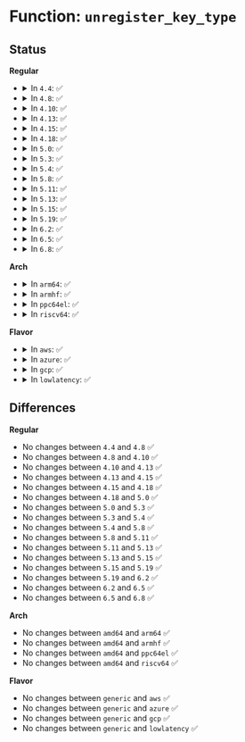 # Function: <code>unregister_key_type</code>

## Status
<b>Regular</b>
<ul>
<li>
<details>
<summary>In <code>4.4</code>: ✅</summary>

```c
void unregister_key_type(struct key_type *ktype);
```

**Collision:** Unique Global

**Inline:** No

**Transformation:** False

**Instances:**

```
In security/keys/key.c (ffffffff8132fb80)
Location: security/keys/key.c:1107
Inline: False
Direct callers:
  - security/keys/big_key.c:big_key_cleanup
  - security/keys/trusted.c:cleanup_trusted
  - security/keys/encrypted-keys/encrypted.c:cleanup_encrypted
  - crypto/asymmetric_keys/asymmetric_type.c:asymmetric_key_cleanup
  - net/dns_resolver/dns_key.c:exit_dns_resolver
```
**Symbols:**

```
ffffffff8132fb80-ffffffff8132fbe6: unregister_key_type (STB_GLOBAL)
```
</details>
</li>
<li>
<details>
<summary>In <code>4.8</code>: ✅</summary>

```c
void unregister_key_type(struct key_type *ktype);
```

**Collision:** Unique Global

**Inline:** No

**Transformation:** False

**Instances:**

```
In security/keys/key.c (ffffffff813648d0)
Location: security/keys/key.c:1135
Inline: False
Direct callers:
  - security/keys/trusted.c:cleanup_trusted
  - security/keys/encrypted-keys/encrypted.c:cleanup_encrypted
  - crypto/asymmetric_keys/asymmetric_type.c:asymmetric_key_cleanup
  - net/dns_resolver/dns_key.c:exit_dns_resolver
```
**Symbols:**

```
ffffffff813648d0-ffffffff81364936: unregister_key_type (STB_GLOBAL)
```
</details>
</li>
<li>
<details>
<summary>In <code>4.10</code>: ✅</summary>

```c
void unregister_key_type(struct key_type *ktype);
```

**Collision:** Unique Global

**Inline:** No

**Transformation:** False

**Instances:**

```
In security/keys/key.c (ffffffff8137b0f0)
Location: security/keys/key.c:1135
Inline: False
Direct callers:
  - security/keys/trusted.c:cleanup_trusted
  - security/keys/encrypted-keys/encrypted.c:cleanup_encrypted
  - crypto/asymmetric_keys/asymmetric_type.c:asymmetric_key_cleanup
  - net/dns_resolver/dns_key.c:exit_dns_resolver
```
**Symbols:**

```
ffffffff8137b0f0-ffffffff8137b156: unregister_key_type (STB_GLOBAL)
```
</details>
</li>
<li>
<details>
<summary>In <code>4.13</code>: ✅</summary>

```c
void unregister_key_type(struct key_type *ktype);
```

**Collision:** Unique Global

**Inline:** No

**Transformation:** False

**Instances:**

```
In security/keys/key.c (ffffffff8138ecc0)
Location: security/keys/key.c:1135
Inline: False
Direct callers:
  - security/keys/trusted.c:cleanup_trusted
  - security/keys/encrypted-keys/encrypted.c:cleanup_encrypted
  - crypto/asymmetric_keys/asymmetric_type.c:asymmetric_key_cleanup
  - net/dns_resolver/dns_key.c:exit_dns_resolver
```
**Symbols:**

```
ffffffff8138ecc0-ffffffff8138ed2c: unregister_key_type (STB_GLOBAL)
```
</details>
</li>
<li>
<details>
<summary>In <code>4.15</code>: ✅</summary>

```c
void unregister_key_type(struct key_type *ktype);
```

**Collision:** Unique Global

**Inline:** No

**Transformation:** False

**Instances:**

```
In security/keys/key.c (ffffffff813b4180)
Location: security/keys/key.c:1148
Inline: False
Direct callers:
  - security/keys/trusted.c:cleanup_trusted
  - security/keys/encrypted-keys/encrypted.c:cleanup_encrypted
  - crypto/asymmetric_keys/asymmetric_type.c:asymmetric_key_cleanup
  - net/dns_resolver/dns_key.c:exit_dns_resolver
```
**Symbols:**

```
ffffffff813b4180-ffffffff813b41ec: unregister_key_type (STB_GLOBAL)
```
</details>
</li>
<li>
<details>
<summary>In <code>4.18</code>: ✅</summary>

```c
void unregister_key_type(struct key_type *ktype);
```

**Collision:** Unique Global

**Inline:** No

**Transformation:** False

**Instances:**

```
In security/keys/key.c (ffffffff813e4830)
Location: security/keys/key.c:1148
Inline: False
Direct callers:
  - security/keys/trusted.c:cleanup_trusted
  - security/keys/encrypted-keys/encrypted.c:cleanup_encrypted
  - crypto/asymmetric_keys/asymmetric_type.c:asymmetric_key_cleanup
  - net/dns_resolver/dns_key.c:exit_dns_resolver
```
**Symbols:**

```
ffffffff813e4830-ffffffff813e489c: unregister_key_type (STB_GLOBAL)
```
</details>
</li>
<li>
<details>
<summary>In <code>5.0</code>: ✅</summary>

```c
void unregister_key_type(struct key_type *ktype);
```

**Collision:** Unique Global

**Inline:** No

**Transformation:** False

**Instances:**

```
In security/keys/key.c (ffffffff813ff030)
Location: security/keys/key.c:1149
Inline: False
Direct callers:
  - security/keys/trusted.c:cleanup_trusted
  - security/keys/encrypted-keys/encrypted.c:cleanup_encrypted
  - crypto/asymmetric_keys/asymmetric_type.c:asymmetric_key_cleanup
  - net/dns_resolver/dns_key.c:exit_dns_resolver
```
**Symbols:**

```
ffffffff813ff030-ffffffff813ff0a5: unregister_key_type (STB_GLOBAL)
```
</details>
</li>
<li>
<details>
<summary>In <code>5.3</code>: ✅</summary>

```c
void unregister_key_type(struct key_type *ktype);
```

**Collision:** Unique Global

**Inline:** No

**Transformation:** False

**Instances:**

```
In security/keys/key.c (ffffffff8142b200)
Location: security/keys/key.c:1163
Inline: False
Direct callers:
  - security/keys/trusted.c:cleanup_trusted
  - security/keys/encrypted-keys/encrypted.c:cleanup_encrypted
  - crypto/asymmetric_keys/asymmetric_type.c:asymmetric_key_cleanup
  - net/dns_resolver/dns_key.c:exit_dns_resolver
```
**Symbols:**

```
ffffffff8142b200-ffffffff8142b275: unregister_key_type (STB_GLOBAL)
```
</details>
</li>
<li>
<details>
<summary>In <code>5.4</code>: ✅</summary>

```c
void unregister_key_type(struct key_type *ktype);
```

**Collision:** Unique Global

**Inline:** No

**Transformation:** False

**Instances:**

```
In security/keys/key.c (ffffffff81444f50)
Location: security/keys/key.c:1163
Inline: False
Direct callers:
  - fs/crypto/keyring.c:fscrypt_init_keyring
  - security/keys/trusted.c:cleanup_trusted
  - security/keys/encrypted-keys/encrypted.c:cleanup_encrypted
  - crypto/asymmetric_keys/asymmetric_type.c:asymmetric_key_cleanup
  - net/dns_resolver/dns_key.c:exit_dns_resolver
```
**Symbols:**

```
ffffffff81444f50-ffffffff81444fc5: unregister_key_type (STB_GLOBAL)
```
</details>
</li>
<li>
<details>
<summary>In <code>5.8</code>: ✅</summary>

```c
void unregister_key_type(struct key_type *ktype);
```

**Collision:** Unique Global

**Inline:** No

**Transformation:** False

**Instances:**

```
In security/keys/key.c (ffffffff81495e40)
Location: security/keys/key.c:1183
Inline: False
Direct callers:
  - fs/crypto/keyring.c:fscrypt_init_keyring
  - fs/crypto/keyring.c:fscrypt_init_keyring
  - security/keys/trusted-keys/trusted_tpm1.c:cleanup_trusted
  - security/keys/encrypted-keys/encrypted.c:cleanup_encrypted
  - crypto/asymmetric_keys/asymmetric_type.c:asymmetric_key_cleanup
  - net/dns_resolver/dns_key.c:exit_dns_resolver
```
**Symbols:**

```
ffffffff81495e40-ffffffff81495eb8: unregister_key_type (STB_GLOBAL)
```
</details>
</li>
<li>
<details>
<summary>In <code>5.11</code>: ✅</summary>

```c
void unregister_key_type(struct key_type *ktype);
```

**Collision:** Unique Global

**Inline:** No

**Transformation:** False

**Instances:**

```
In security/keys/key.c (ffffffff814b38a0)
Location: security/keys/key.c:1187
Inline: False
Direct callers:
  - fs/crypto/keyring.c:fscrypt_init_keyring
  - fs/crypto/keyring.c:fscrypt_init_keyring
  - security/keys/trusted-keys/trusted_tpm1.c:cleanup_trusted
  - security/keys/encrypted-keys/encrypted.c:cleanup_encrypted
  - crypto/asymmetric_keys/asymmetric_type.c:asymmetric_key_cleanup
  - net/dns_resolver/dns_key.c:exit_dns_resolver
```
**Symbols:**

```
ffffffff814b38a0-ffffffff814b3918: unregister_key_type (STB_GLOBAL)
```
</details>
</li>
<li>
<details>
<summary>In <code>5.13</code>: ✅</summary>

```c
void unregister_key_type(struct key_type *ktype);
```

**Collision:** Unique Global

**Inline:** No

**Transformation:** False

**Instances:**

```
In security/keys/key.c (ffffffff814b96d0)
Location: security/keys/key.c:1187
Inline: False
Direct callers:
  - fs/crypto/keyring.c:fscrypt_init_keyring
  - fs/crypto/keyring.c:fscrypt_init_keyring
  - security/keys/trusted-keys/trusted_tpm1.c:trusted_tpm_exit
  - security/keys/encrypted-keys/encrypted.c:cleanup_encrypted
  - crypto/asymmetric_keys/asymmetric_type.c:asymmetric_key_cleanup
  - net/dns_resolver/dns_key.c:exit_dns_resolver
```
**Symbols:**

```
ffffffff814b96d0-ffffffff814b9748: unregister_key_type (STB_GLOBAL)
```
</details>
</li>
<li>
<details>
<summary>In <code>5.15</code>: ✅</summary>

```c
void unregister_key_type(struct key_type *ktype);
```

**Collision:** Unique Global

**Inline:** No

**Transformation:** False

**Instances:**

```
In security/keys/key.c (ffffffff81511f00)
Location: security/keys/key.c:1187
Inline: False
Direct callers:
  - fs/crypto/keyring.c:fscrypt_init_keyring
  - fs/crypto/keyring.c:fscrypt_init_keyring
  - security/keys/trusted-keys/trusted_tpm1.c:trusted_tpm_exit
  - security/keys/encrypted-keys/encrypted.c:cleanup_encrypted
  - crypto/asymmetric_keys/asymmetric_type.c:asymmetric_key_cleanup
  - net/dns_resolver/dns_key.c:exit_dns_resolver
```
**Symbols:**

```
ffffffff81511f00-ffffffff81511f78: unregister_key_type (STB_GLOBAL)
```
</details>
</li>
<li>
<details>
<summary>In <code>5.19</code>: ✅</summary>

```c
void unregister_key_type(struct key_type *ktype);
```

**Collision:** Unique Global

**Inline:** No

**Transformation:** False

**Instances:**

```
In security/keys/key.c (ffffffff815a4300)
Location: security/keys/key.c:1187
Inline: False
Direct callers:
  - fs/crypto/keyring.c:fscrypt_init_keyring
  - fs/crypto/keyring.c:fscrypt_init_keyring
  - security/keys/trusted-keys/trusted_tpm1.c:trusted_tpm_exit
  - security/keys/encrypted-keys/encrypted.c:cleanup_encrypted
  - crypto/asymmetric_keys/asymmetric_type.c:asymmetric_key_cleanup
  - net/dns_resolver/dns_key.c:exit_dns_resolver
```
**Symbols:**

```
ffffffff815a4300-ffffffff815a4386: unregister_key_type (STB_GLOBAL)
```
</details>
</li>
<li>
<details>
<summary>In <code>6.2</code>: ✅</summary>

```c
void unregister_key_type(struct key_type *ktype);
```

**Collision:** Unique Global

**Inline:** No

**Transformation:** False

**Instances:**

```
In security/keys/key.c (ffffffff8164e050)
Location: security/keys/key.c:1187
Inline: False
Direct callers:
  - fs/crypto/keyring.c:fscrypt_init_keyring
  - security/keys/trusted-keys/trusted_tpm1.c:trusted_tpm_exit
  - security/keys/encrypted-keys/encrypted.c:cleanup_encrypted
  - crypto/asymmetric_keys/asymmetric_type.c:asymmetric_key_cleanup
  - net/dns_resolver/dns_key.c:exit_dns_resolver
```
**Symbols:**

```
ffffffff8164e050-ffffffff8164e0d6: unregister_key_type (STB_GLOBAL)
```
</details>
</li>
<li>
<details>
<summary>In <code>6.5</code>: ✅</summary>

```c
void unregister_key_type(struct key_type *ktype);
```

**Collision:** Unique Global

**Inline:** No

**Transformation:** False

**Instances:**

```
In security/keys/key.c (ffffffff816868b0)
Location: security/keys/key.c:1250
Inline: False
Direct callers:
  - fs/crypto/keyring.c:fscrypt_init_keyring
  - security/keys/trusted-keys/trusted_tpm1.c:trusted_tpm_exit
  - security/keys/encrypted-keys/encrypted.c:cleanup_encrypted
  - crypto/asymmetric_keys/asymmetric_type.c:asymmetric_key_cleanup
  - net/dns_resolver/dns_key.c:exit_dns_resolver
```
**Symbols:**

```
ffffffff816868b0-ffffffff81686936: unregister_key_type (STB_GLOBAL)
```
</details>
</li>
<li>
<details>
<summary>In <code>6.8</code>: ✅</summary>

```c
void unregister_key_type(struct key_type *ktype);
```

**Collision:** Unique Global

**Inline:** No

**Transformation:** False

**Instances:**

```
In security/keys/key.c (ffffffff816c2d20)
Location: security/keys/key.c:1246
Inline: False
Direct callers:
  - fs/crypto/keyring.c:fscrypt_init_keyring
  - security/keys/trusted-keys/trusted_tpm1.c:trusted_tpm_exit
  - security/keys/encrypted-keys/encrypted.c:cleanup_encrypted
  - crypto/asymmetric_keys/asymmetric_type.c:asymmetric_key_cleanup
  - net/dns_resolver/dns_key.c:exit_dns_resolver
```
**Symbols:**

```
ffffffff816c2d20-ffffffff816c2da6: unregister_key_type (STB_GLOBAL)
```
</details>
</li>
</ul>
<b>Arch</b>
<ul>
<li>
<details>
<summary>In <code>arm64</code>: ✅</summary>

```c
void unregister_key_type(struct key_type *ktype);
```

**Collision:** Unique Global

**Inline:** No

**Transformation:** False

**Instances:**

```
In security/keys/key.c (ffff80001052dd50)
Location: security/keys/key.c:1163
Inline: False
Direct callers:
  - fs/crypto/keyring.c:fscrypt_init_keyring
  - security/keys/trusted.c:cleanup_trusted
  - security/keys/encrypted-keys/encrypted.c:cleanup_encrypted
  - crypto/asymmetric_keys/asymmetric_type.c:asymmetric_key_cleanup
  - net/dns_resolver/dns_key.c:exit_dns_resolver
```
**Symbols:**

```
ffff80001052dd50-ffff80001052ddc4: unregister_key_type (STB_GLOBAL)
```
</details>
</li>
<li>
<details>
<summary>In <code>armhf</code>: ✅</summary>

```c
void unregister_key_type(struct key_type *ktype);
```

**Collision:** Unique Global

**Inline:** No

**Transformation:** False

**Instances:**

```
In security/keys/key.c (c06e64e0)
Location: security/keys/key.c:1163
Inline: False
Direct callers:
  - fs/crypto/keyring.c:fscrypt_init_keyring
  - security/keys/trusted.c:cleanup_trusted
  - security/keys/encrypted-keys/encrypted.c:cleanup_encrypted
  - crypto/asymmetric_keys/asymmetric_type.c:asymmetric_key_cleanup
  - net/dns_resolver/dns_key.c:exit_dns_resolver
```
**Symbols:**

```
c06e64e0-c06e6550: unregister_key_type (STB_GLOBAL)
```
</details>
</li>
<li>
<details>
<summary>In <code>ppc64el</code>: ✅</summary>

```c
void unregister_key_type(struct key_type *ktype);
```

**Collision:** Unique Global

**Inline:** No

**Transformation:** False

**Instances:**

```
In security/keys/key.c (c00000000067a3a0)
Location: security/keys/key.c:1163
Inline: False
Direct callers:
  - fs/crypto/keyring.c:fscrypt_init_keyring
  - security/keys/trusted.c:cleanup_trusted
  - security/keys/encrypted-keys/encrypted.c:cleanup_encrypted
  - crypto/asymmetric_keys/asymmetric_type.c:asymmetric_key_cleanup
  - net/dns_resolver/dns_key.c:exit_dns_resolver
```
**Symbols:**

```
c00000000067a3a0-c00000000067a448: unregister_key_type (STB_GLOBAL)
```
</details>
</li>
<li>
<details>
<summary>In <code>riscv64</code>: ✅</summary>

```c
void unregister_key_type(struct key_type *ktype);
```

**Collision:** Unique Global

**Inline:** No

**Transformation:** False

**Instances:**

```
In security/keys/key.c (ffffffe00038f876)
Location: security/keys/key.c:1163
Inline: False
Direct callers:
  - fs/crypto/keyring.c:fscrypt_init_keyring
  - security/keys/trusted.c:cleanup_trusted
  - security/keys/encrypted-keys/encrypted.c:cleanup_encrypted
  - crypto/asymmetric_keys/asymmetric_type.c:asymmetric_key_cleanup
  - net/dns_resolver/dns_key.c:exit_dns_resolver
```
**Symbols:**

```
ffffffe00038f876-ffffffe00038f8ec: unregister_key_type (STB_GLOBAL)
```
</details>
</li>
</ul>
<b>Flavor</b>
<ul>
<li>
<details>
<summary>In <code>aws</code>: ✅</summary>

```c
void unregister_key_type(struct key_type *ktype);
```

**Collision:** Unique Global

**Inline:** No

**Transformation:** False

**Instances:**

```
In security/keys/key.c (ffffffff8143d530)
Location: security/keys/key.c:1163
Inline: False
Direct callers:
  - fs/crypto/keyring.c:fscrypt_init_keyring
  - security/keys/trusted.c:cleanup_trusted
  - security/keys/encrypted-keys/encrypted.c:cleanup_encrypted
  - crypto/asymmetric_keys/asymmetric_type.c:asymmetric_key_cleanup
  - net/dns_resolver/dns_key.c:exit_dns_resolver
```
**Symbols:**

```
ffffffff8143d530-ffffffff8143d5a5: unregister_key_type (STB_GLOBAL)
```
</details>
</li>
<li>
<details>
<summary>In <code>azure</code>: ✅</summary>

```c
void unregister_key_type(struct key_type *ktype);
```

**Collision:** Unique Global

**Inline:** No

**Transformation:** False

**Instances:**

```
In security/keys/key.c (ffffffff8142dfa0)
Location: security/keys/key.c:1163
Inline: False
Direct callers:
  - fs/crypto/keyring.c:fscrypt_init_keyring
  - security/keys/trusted.c:cleanup_trusted
  - security/keys/encrypted-keys/encrypted.c:cleanup_encrypted
  - crypto/asymmetric_keys/asymmetric_type.c:asymmetric_key_cleanup
  - net/dns_resolver/dns_key.c:exit_dns_resolver
```
**Symbols:**

```
ffffffff8142dfa0-ffffffff8142e015: unregister_key_type (STB_GLOBAL)
```
</details>
</li>
<li>
<details>
<summary>In <code>gcp</code>: ✅</summary>

```c
void unregister_key_type(struct key_type *ktype);
```

**Collision:** Unique Global

**Inline:** No

**Transformation:** False

**Instances:**

```
In security/keys/key.c (ffffffff814396d0)
Location: security/keys/key.c:1163
Inline: False
Direct callers:
  - fs/crypto/keyring.c:fscrypt_init_keyring
  - security/keys/trusted.c:cleanup_trusted
  - security/keys/encrypted-keys/encrypted.c:cleanup_encrypted
  - crypto/asymmetric_keys/asymmetric_type.c:asymmetric_key_cleanup
  - net/dns_resolver/dns_key.c:exit_dns_resolver
```
**Symbols:**

```
ffffffff814396d0-ffffffff81439745: unregister_key_type (STB_GLOBAL)
```
</details>
</li>
<li>
<details>
<summary>In <code>lowlatency</code>: ✅</summary>

```c
void unregister_key_type(struct key_type *ktype);
```

**Collision:** Unique Global

**Inline:** No

**Transformation:** False

**Instances:**

```
In security/keys/key.c (ffffffff814508c0)
Location: security/keys/key.c:1163
Inline: False
Direct callers:
  - fs/crypto/keyring.c:fscrypt_init_keyring
  - security/keys/trusted.c:cleanup_trusted
  - security/keys/encrypted-keys/encrypted.c:cleanup_encrypted
  - crypto/asymmetric_keys/asymmetric_type.c:asymmetric_key_cleanup
  - net/dns_resolver/dns_key.c:exit_dns_resolver
```
**Symbols:**

```
ffffffff814508c0-ffffffff81450935: unregister_key_type (STB_GLOBAL)
```
</details>
</li>
</ul>

## Differences
<b>Regular</b>
<ul>
<li>
No changes between <code>4.4</code> and <code>4.8</code> ✅
</li>
<li>
No changes between <code>4.8</code> and <code>4.10</code> ✅
</li>
<li>
No changes between <code>4.10</code> and <code>4.13</code> ✅
</li>
<li>
No changes between <code>4.13</code> and <code>4.15</code> ✅
</li>
<li>
No changes between <code>4.15</code> and <code>4.18</code> ✅
</li>
<li>
No changes between <code>4.18</code> and <code>5.0</code> ✅
</li>
<li>
No changes between <code>5.0</code> and <code>5.3</code> ✅
</li>
<li>
No changes between <code>5.3</code> and <code>5.4</code> ✅
</li>
<li>
No changes between <code>5.4</code> and <code>5.8</code> ✅
</li>
<li>
No changes between <code>5.8</code> and <code>5.11</code> ✅
</li>
<li>
No changes between <code>5.11</code> and <code>5.13</code> ✅
</li>
<li>
No changes between <code>5.13</code> and <code>5.15</code> ✅
</li>
<li>
No changes between <code>5.15</code> and <code>5.19</code> ✅
</li>
<li>
No changes between <code>5.19</code> and <code>6.2</code> ✅
</li>
<li>
No changes between <code>6.2</code> and <code>6.5</code> ✅
</li>
<li>
No changes between <code>6.5</code> and <code>6.8</code> ✅
</li>
</ul>
<b>Arch</b>
<ul>
<li>
No changes between <code>amd64</code> and <code>arm64</code> ✅
</li>
<li>
No changes between <code>amd64</code> and <code>armhf</code> ✅
</li>
<li>
No changes between <code>amd64</code> and <code>ppc64el</code> ✅
</li>
<li>
No changes between <code>amd64</code> and <code>riscv64</code> ✅
</li>
</ul>
<b>Flavor</b>
<ul>
<li>
No changes between <code>generic</code> and <code>aws</code> ✅
</li>
<li>
No changes between <code>generic</code> and <code>azure</code> ✅
</li>
<li>
No changes between <code>generic</code> and <code>gcp</code> ✅
</li>
<li>
No changes between <code>generic</code> and <code>lowlatency</code> ✅
</li>
</ul>
